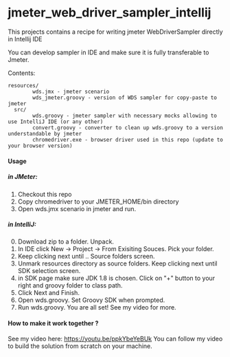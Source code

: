 # jmeter_web_driver_sampler_intellij
This projects contains a recipe for writing jmeter WebDriverSampler directly in Intellij IDE 

You can develop sampler in IDE and make sure it is fully transferable to Jmeter.

Contents:


````wds/
resources/
        wds.jmx - jmeter scenario
        wds_jmeter.groovy - version of WDS sampler for copy-paste to jmeter
  src/
        wds.groovy - jmeter sampler with necessary mocks allowing to use IntelliJ IDE (or any other)
        convert.groovy - converter to clean up wds.groovy to a version understandable by jmeter
        chromedriver.exe - browser driver used in this repo (update to your browser version)
````
#### Usage

##### in JMeter:

1. Checkout this repo
2. Copy chromedriver to your JMETER_HOME/bin directory
3. Open wds.jmx scenario in jmeter and run.

##### in IntelliJ:

0. Download zip to a folder. Unpack.
1. In IDE click New -> Project -> From Exisiting Souces. Pick your folder.
2. Keep clicking next until .. Source folders screen.
3. Unmark resources directory as source folders. Keep clicking next until SDK selection screen.
4. in SDK page make sure JDK 1.8 is chosen. Click on "+" button to your right and groovy folder to class path.
5. Click Next and Finish.
6. Open wds.groovy. Set Groovy SDK when prompted.
7. Run wds.groovy. You are all set! See my video for more.

#### How to make it work together ?

See my video here: https://youtu.be/ppkYbeYeBUk 
You can follow my video to build the solution from scratch on your machine.
 
